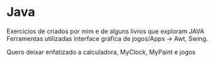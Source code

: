 # Java
Exercicios de criados por mim e de alguns livros que exploram JAVA <br>
Ferramentas utilizadas interface gráfica de jogos/Apps -> Awt, Swing.

Quero deixar enfatizado a calculadora, MyClock, MyPaint e  jogos

